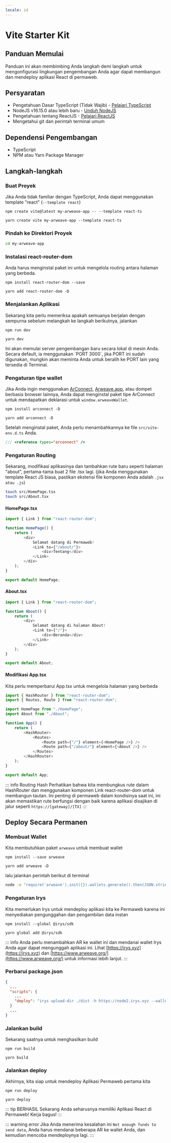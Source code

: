 ```yaml
---
locale: id
---
```


# Vite Starter Kit

## Panduan Memulai

Panduan ini akan membimbing Anda langkah demi langkah untuk mengonfigurasi lingkungan pengembangan Anda agar dapat membangun dan mendeploy aplikasi React di permaweb.

## Persyaratan

-   Pengetahuan Dasar TypeScript (Tidak Wajib) - [Pelajari TypeScript](https://www.typescriptlang.org/docs/)
-   NodeJS v16.15.0 atau lebih baru - [Unduh NodeJS](https://nodejs.org/en/download/)
-   Pengetahuan tentang ReactJS - [Pelajari ReactJS](https://reactjs.org/)
-   Mengetahui git dan perintah terminal umum

## Dependensi Pengembangan

-   TypeScript
-   NPM atau Yarn Package Manager

## Langkah-langkah

### Buat Proyek

Jika Anda tidak familiar dengan TypeScript, Anda dapat menggunakan template "react" (`--template react`)

<CodeGroup>
  <CodeGroupItem title="NPM">
  
```console:no-line-numbers
npm create vite@latest my-arweave-app -- --template react-ts
```

  </CodeGroupItem>
  <CodeGroupItem title="YARN">
  
```console:no-line-numbers
yarn create vite my-arweave-app --template react-ts
```

  </CodeGroupItem>
</CodeGroup>

### Pindah ke Direktori Proyek

```sh
cd my-arweave-app
```

### Instalasi react-router-dom

Anda harus menginstal paket ini untuk mengelola routing antara halaman yang berbeda.

<CodeGroup>
  <CodeGroupItem title="NPM">
  
```console:no-line-numbers
npm install react-router-dom --save
```

  </CodeGroupItem>
  <CodeGroupItem title="YARN">
  
```console:no-line-numbers
yarn add react-router-dom -D
```

  </CodeGroupItem>
</CodeGroup>

### Menjalankan Aplikasi

Sekarang kita perlu memeriksa apakah semuanya berjalan dengan sempurna sebelum melangkah ke langkah berikutnya, jalankan
<CodeGroup>
<CodeGroupItem title="NPM">

```console:no-line-numbers
npm run dev
```

  </CodeGroupItem>
  <CodeGroupItem title="YARN">
  
```console:no-line-numbers
yarn dev
```

  </CodeGroupItem>
</CodeGroup>
Ini akan memulai server pengembangan baru secara lokal di mesin Anda. Secara default, ia menggunakan `PORT 3000`, jika PORT ini sudah digunakan,
mungkin akan meminta Anda untuk beralih ke PORT lain yang tersedia di Terminal.

### Pengaturan tipe wallet

Jika Anda ingin menggunakan [ArConnect](https://arconnect.io), [Arweave.app](https://arweave.app), atau dompet berbasis browser lainnya, Anda dapat menginstal paket tipe ArConnect untuk mendapatkan deklarasi untuk `window.arweaveWallet`.
<CodeGroup>
<CodeGroupItem title="NPM">

```console:no-line-numbers
npm install arconnect -D
```

  </CodeGroupItem>
  <CodeGroupItem title="YARN">
  
```console:no-line-numbers
yarn add arconnect -D
```

  </CodeGroupItem>
</CodeGroup>

Setelah menginstal paket, Anda perlu menambahkannya ke file `src/vite-env.d.ts` Anda.

```ts
/// <reference types="arconnect" />
```

### Pengaturan Routing

Sekarang, modifikasi aplikasinya dan tambahkan rute baru seperti halaman "about", pertama-tama buat 2 file .tsx lagi. (jika Anda menggunakan template React JS biasa, pastikan ekstensi file komponen Anda adalah `.jsx atau .js`)

```sh
touch src/HomePage.tsx
touch src/About.tsx
```

#### HomePage.tsx

```ts
import { Link } from "react-router-dom";

function HomePage() {
	return (
		<div>
			Selamat datang di Permaweb!
			<Link to={"/about/"}>
				<div>Tentang</div>
			</Link>
		</div>
	);
}

export default HomePage;
```

#### About.tsx

```ts
import { Link } from "react-router-dom";

function About() {
	return (
		<div>
			Selamat datang di halaman About!
			<Link to={"/"}>
				<div>Beranda</div>
			</Link>
		</div>
	);
}

export default About;
```

#### Modifikasi App.tsx

Kita perlu memperbarui App.tsx untuk mengelola halaman yang berbeda

```ts
import { HashRouter } from "react-router-dom";
import { Routes, Route } from "react-router-dom";

import HomePage from "./HomePage";
import About from "./About";

function App() {
	return (
		<HashRouter>
			<Routes>
				<Route path={"/"} element={<HomePage />} />
				<Route path={"/about/"} element={<About />} />
			</Routes>
		</HashRouter>
	);
}

export default App;
```

::: info Routing Hash
Perhatikan bahwa kita membungkus rute dalam HashRouter dan menggunakan komponen Link react-router-dom untuk membangun tautan.
Ini penting di permaweb dalam kondisinya saat ini, ini akan memastikan rute berfungsi dengan baik karena aplikasi disajikan di jalur seperti `https://[gateway]/[TX]`
:::

## Deploy Secara Permanen

### Membuat Wallet

Kita membutuhkan paket `arweave` untuk membuat wallet

<CodeGroup>
<CodeGroupItem title="NPM">

```console:no-line-numbers
npm install --save arweave
```

  </CodeGroupItem>
  <CodeGroupItem title="YARN">
  
```console:no-line-numbers
yarn add arweave -D
```

  </CodeGroupItem>
</CodeGroup>

lalu jalankan perintah berikut di terminal

```sh
node -e "require('arweave').init({}).wallets.generate().then(JSON.stringify).then(console.log.bind(console))" > wallet.json
```

### Pengaturan Irys

Kita memerlukan Irys untuk mendeploy aplikasi kita ke Permaweb karena ini menyediakan pengunggahan dan pengambilan data instan

<CodeGroup>
  <CodeGroupItem title="NPM">
  
```console:no-line-numbers
npm install --global @irys/sdk
```

  </CodeGroupItem>
  <CodeGroupItem title="YARN">
  
```console:no-line-numbers
yarn global add @irys/sdk
```

  </CodeGroupItem>
</CodeGroup>

::: info
Anda perlu menambahkan AR ke wallet ini dan mendanai wallet Irys Anda agar dapat mengunggah aplikasi ini. Lihat [https://irys.xyz](https://irys.xyz) dan [https://www.arweave.org/](https://www.arweave.org/) untuk informasi lebih lanjut.
:::

### Perbarui package.json

```json
{
  ...
  "scripts": {
    ...
    "deploy": "irys upload-dir ./dist -h https://node2.irys.xyz --wallet ./wallet.json -c arweave --index-file index.html --no-confirmation"
  }
  ...
}
```

### Jalankan build

Sekarang saatnya untuk menghasilkan build

<CodeGroup>
  <CodeGroupItem title="NPM">
  
```console:no-line-numbers
npm run build
```

  </CodeGroupItem>
  <CodeGroupItem title="YARN">
  
```console:no-line-numbers
yarn build
```

  </CodeGroupItem>
</CodeGroup>

### Jalankan deploy

Akhirnya, kita siap untuk mendeploy Aplikasi Permaweb pertama kita

<CodeGroup>
  <CodeGroupItem title="NPM">
  
```console:no-line-numbers
npm run deploy
```

  </CodeGroupItem>
  <CodeGroupItem title="YARN">
  
```console:no-line-numbers
yarn deploy
```

  </CodeGroupItem>
</CodeGroup>

::: tip BERHASIL
Sekarang Anda seharusnya memiliki Aplikasi React di Permaweb! Kerja bagus!
:::

::: warning error
Jika Anda menerima kesalahan ini `Not enough funds to send data`, Anda harus mendanai beberapa AR ke wallet Anda, dan kemudian mencoba mendeploynya lagi.
:::
